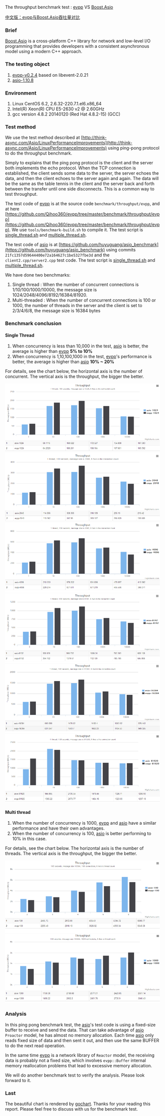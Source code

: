 The throughput benchmark test : [evpp] VS [Boost.Asio]

[中文版：evpp与Boost.Asio吞吐量对比](benchmark_throughput_vs_asio_cn.md)

### Brief

[Boost.Asio] is a cross-platform C++ library for network and low-level I/O programming that provides developers with a consistent asynchronous model using a modern C++ approach.

### The testing object

1. [evpp-v0.2.4](https://github.com/Qihoo360/evpp/archive/v0.2.4.zip) based on libevent-2.0.21
2. [asio-1.10.8](http://www.boost.org/)

### Environment

1. Linux CentOS 6.2, 2.6.32-220.7.1.el6.x86_64
2. Intel(R) Xeon(R) CPU E5-2630 v2 @ 2.60GHz
3. gcc version 4.8.2 20140120 (Red Hat 4.8.2-15) (GCC) 


### Test method

We use the test method described at [http://think-async.com/Asio/LinuxPerformanceImprovements](http://think-async.com/Asio/LinuxPerformanceImprovements) using ping-pong protocol to do the throughput benchmark.

Simply to explains that the ping pong protocol is the client and the server both implements the echo protocol. When the TCP connection is established, the client sends some data to the server, the server echoes the data, and then the client echoes to the server again and again. The data will be the same as the table tennis in the client and the server back and forth between the transfer until one side disconnects. This is a common way to test throughput.
 
The test code of [evpp] is at the source code `benchmark/throughput/evpp`, and at here [https://github.com/Qihoo360/evpp/tree/master/benchmark/throughput/evpp](https://github.com/Qihoo360/evpp/tree/master/benchmark/throughput/evpp). We use `tools/benchmark-build.sh` to compile it. The test script is [single_thread.sh](https://github.com/Qihoo360/evpp/blob/master/benchmark/throughput/evpp/single_thread.sh) and [multiple_thread.sh](https://github.com/Qihoo360/evpp/blob/master/benchmark/throughput/evpp/multiple_thread.sh). 

The test code of [asio] is at [https://github.com/huyuguang/asio_benchmark](https://github.com/huyuguang/asio_benchmark) using commits `21fc1357d59644400e72a164627c1be5327fbe3d` and the `client2.cpp/server2.cpp` test code. The test script is [single_thread.sh](https://github.com/Qihoo360/evpp/blob/master/benchmark/throughput/asio/single_thread.sh) and [multiple_thread.sh](https://github.com/Qihoo360/evpp/blob/master/benchmark/throughput/asio/multiple_thread.sh). 

We have done two benchmarks:

1. Single thread : When the number of concurrent connections is 1/10/100/1000/10000, the message size is 1024/2048/4096/8192/16384/81920.
2. Multi-threaded : When the number of concurrent connections is 100 or 1000, the number of threads in the server and the client is set to 2/3/4/6/8, the message size is 16384 bytes


### Benchmark conclusion

#### Single Thread

1. When concurrency is less than 10,000 in the test, [asio] is better, the average is higher than [evpp] **5% to 10%**
2. When concurrency is 1,10,100,1000 in the test, [evpp]'s performance is better, the average is higher than [asio] **10% ~ 20%**

For details, see the chart below, the horizontal axis is the number of concurrent. The vertical axis is the throughput, the bigger the better.

![](https://raw.githubusercontent.com/zieckey/resources/master/evpp/benchmark/throughput/evpp-vs-asio-1thread-1024.png)
![](https://raw.githubusercontent.com/zieckey/resources/master/evpp/benchmark/throughput/evpp-vs-asio-1thread-2048.png)
![](https://raw.githubusercontent.com/zieckey/resources/master/evpp/benchmark/throughput/evpp-vs-asio-1thread-4096.png)
![](https://raw.githubusercontent.com/zieckey/resources/master/evpp/benchmark/throughput/evpp-vs-asio-1thread-8192.png)
![](https://raw.githubusercontent.com/zieckey/resources/master/evpp/benchmark/throughput/evpp-vs-asio-1thread-16384.png)
![](https://raw.githubusercontent.com/zieckey/resources/master/evpp/benchmark/throughput/evpp-vs-asio-1thread-81920.png)

#### Multi thread

1. When the number of concurrency is 1000, [evpp] and [asio] have a similar performance and have their own advantages.
2. When the number of concurrency is 100, [asio] is better performing to 10% in this case.

For details, see the chart below. The horizontal axis is the number of threads. The vertical axis is the throughput, the bigger the better.

![](https://raw.githubusercontent.com/zieckey/resources/master/evpp/benchmark/throughput/evpp-vs-asio-multi-thread-100connection-16384.png)
![](https://raw.githubusercontent.com/zieckey/resources/master/evpp/benchmark/throughput/evpp-vs-asio-multi-thread-1000connection-16384.png)

### Analysis

In this ping pong benchmark test, the [asio]'s test code is using a fixed-size buffer to receive and send the data. That can  take advantage of [asio] `Proactor` model, he has almost no memory allocation. Each time [asio] only reads fixed size of data and then sent it out, and then use the same BUFFER to do the next read operation. 

In the same time [evpp] is a network library of `Reactor` model, the receiving data is probably not a fixed size, which involves `evpp::Buffer` internal memory reallocation problems that lead to excessive memory allocation.

We will do another benchmark test to verify the analysis. Please look forward to it.



### Last


The beautiful chart is rendered by [gochart]. Thanks for your reading this report. Please feel free to discuss with us for the benchmark test.

[Boost.Asio]:http://www.boost.org/
[boost.asio]:http://www.boost.org/
[asio]:http://www.boost.org/
[boost]:http://www.boost.org/
[evpp]:https://github.com/Qihoo360/evpp
[muduo]:https://github.com/chenshuo/muduo
[libevent2]:https://github.com/libevent/libevent
[libevent]:https://github.com/libevent/libevent
[Golang]:https://golang.org
[Buffer]:https://github.com/Qihoo360/evpp/blob/master/evpp/buffer.h
[recipes]:https://github.com/chenshuo/recipes
[gochart]:https://github.com/zieckey/gochart/